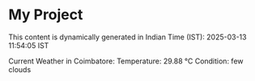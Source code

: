 # My Project

This content is dynamically generated in Indian Time (IST): 2025-03-13 11:54:05 IST


Current Weather in Coimbatore:
Temperature: 29.88 °C
Condition: few clouds
